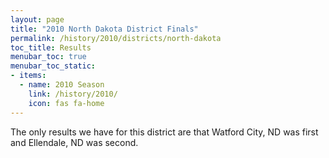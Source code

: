 ```yaml
---
layout: page
title: "2010 North Dakota District Finals"
permalink: /history/2010/districts/north-dakota
toc_title: Results
menubar_toc: true
menubar_toc_static:
- items:
  - name: 2010 Season
    link: /history/2010/
    icon: fas fa-home
---
```


The only results we have for this district are that Watford City, ND was first and Ellendale, ND was second.
